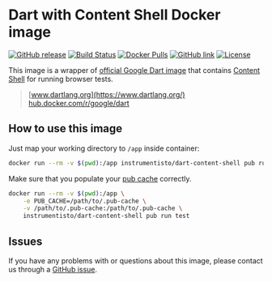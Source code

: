 Dart with Content Shell Docker image
====================================

[![GitHub release](https://img.shields.io/github/release/instrumentisto/dart-content-shell-docker-image.svg)](https://hub.docker.com/r/instrumentisto/dart-content-shell/tags)
[![Build Status](https://travis-ci.org/instrumentisto/dart-content-shell-docker-image.svg?branch=master)](https://travis-ci.org/instrumentisto/dart-content-shell-docker-image)
[![Docker Pulls](https://img.shields.io/docker/pulls/instrumentisto/dart-content-shell.svg)](https://hub.docker.com/r/instrumentisto/dart-content-shell)
[![GitHub link](https://img.shields.io/badge/github-link-blue.svg)](https://github.com/instrumentisto/dart-content-shell-docker-image)
[![License](https://img.shields.io/badge/license-MIT-blue.svg)](https://github.com/instrumentisto/dart-content-shell-docker-image/blob/master/LICENSE.md)

This image is a wrapper of [official Google Dart image][1] that contains
[Content Shell][2] for running browser tests.

> [www.dartlang.org](https://www.dartlang.org/)  
> [hub.docker.com/r/google/dart](https://hub.docker.com/r/google/dart)




## How to use this image

Just map your working directory to `/app` inside container:
```bash
docker run --rm -v $(pwd):/app instrumentisto/dart-content-shell pub run test
```

Make sure that you populate your [pub cache][4] correctly.
```bash
docker run --rm -v $(pwd):/app \
    -e PUB_CACHE=/path/to/.pub-cache \
    -v /path/to/.pub-cache:/path/to/.pub-cache \
    instrumentisto/dart-content-shell pub run test
```




## Issues

If you have any problems with or questions about this image, please contact us
through a [GitHub issue][3].




[1]: https://hub.docker.com/r/google/dart
[2]: https://github.com/google/test_runner.dart#tools-and-environment
[3]: https://github.com/instrumentisto/dart-content-shell-docker-image/issues 
[4]: https://www.dartlang.org/tools/pub/installing#optional-environment-variables
